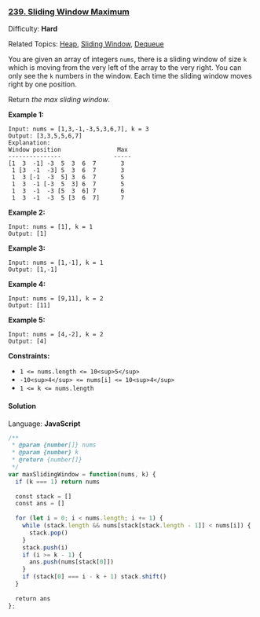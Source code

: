 ### [239\. Sliding Window Maximum](https://leetcode.com/problems/sliding-window-maximum/)

Difficulty: **Hard**  

Related Topics: [Heap](https://leetcode.com/tag/heap/), [Sliding Window](https://leetcode.com/tag/sliding-window/), [Dequeue](https://leetcode.com/tag/dequeue/)


You are given an array of integers `nums`, there is a sliding window of size `k` which is moving from the very left of the array to the very right. You can only see the `k` numbers in the window. Each time the sliding window moves right by one position.

Return _the max sliding window_.

**Example 1:**

```
Input: nums = [1,3,-1,-3,5,3,6,7], k = 3
Output: [3,3,5,5,6,7]
Explanation: 
Window position                Max
---------------               -----
[1  3  -1] -3  5  3  6  7       3
 1 [3  -1  -3] 5  3  6  7       3
 1  3 [-1  -3  5] 3  6  7       5
 1  3  -1 [-3  5  3] 6  7       5
 1  3  -1  -3 [5  3  6] 7       6
 1  3  -1  -3  5 [3  6  7]      7
```

**Example 2:**

```
Input: nums = [1], k = 1
Output: [1]
```

**Example 3:**

```
Input: nums = [1,-1], k = 1
Output: [1,-1]
```

**Example 4:**

```
Input: nums = [9,11], k = 2
Output: [11]
```

**Example 5:**

```
Input: nums = [4,-2], k = 2
Output: [4]
```

**Constraints:**

*   `1 <= nums.length <= 10<sup>5</sup>`
*   `-10<sup>4</sup> <= nums[i] <= 10<sup>4</sup>`
*   `1 <= k <= nums.length`


#### Solution

Language: **JavaScript**

```javascript
/**
 * @param {number[]} nums
 * @param {number} k
 * @return {number[]}
 */
var maxSlidingWindow = function(nums, k) {
  if (k === 1) return nums
  
  const stack = []
  const ans = []
  
  for (let i = 0; i < nums.length; i += 1) {
    while (stack.length && nums[stack[stack.length - 1]] < nums[i]) {
      stack.pop()
    }
    stack.push(i)
    if (i >= k - 1) {
      ans.push(nums[stack[0]])
    }
    if (stack[0] === i - k + 1) stack.shift()
  }
  
  return ans
};
```